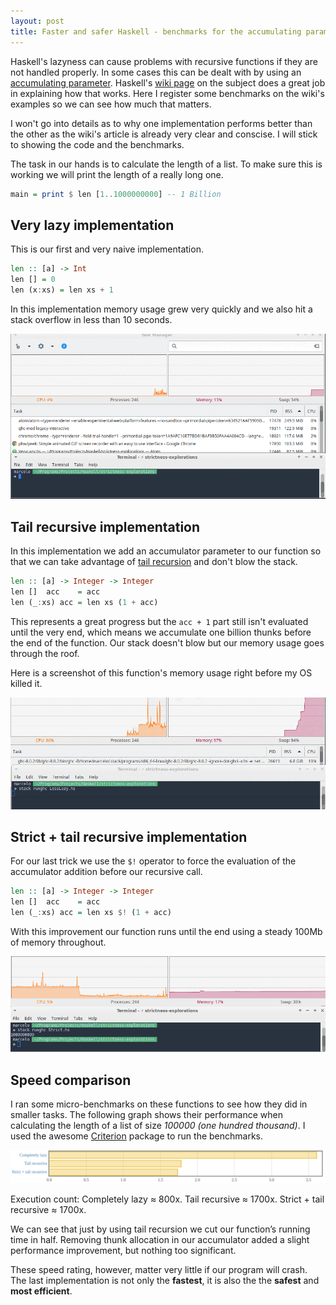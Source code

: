 ```yaml
---
layout: post
title: Faster and safer Haskell - benchmarks for the accumulating parameter
---
```


Haskell's lazyness can cause problems with recursive functions if they are not handled properly. In some cases this can be dealt with by using an [accumulating parameter](https://wiki.haskell.org/Performance/Accumulating_parameter). Haskell's [wiki page](https://wiki.haskell.org/Performance/Accumulating_parameter) on the subject does a great job in explaining how that works. Here I register some benchmarks on the wiki's examples so we can see how much that matters.   


I won't go into details as to why one implementation performs better than the other as the wiki's article is already very clear and conscise. I will stick to showing the code and the benchmarks.

The task in our hands is to calculate the length of a list. To make sure this is working we will print the length of a really long one.

``` haskell
main = print $ len [1..1000000000] -- 1 Billion
```

## Very lazy implementation

This is our first and very naive implementation.

``` haskell
len :: [a] -> Int
len [] = 0
len (x:xs) = len xs + 1
```

In this implementation memory usage grew very quickly and we also hit a stack overflow in less than 10 seconds.

![Lazy implementation](../images/2017-09-09-task-manager-lazy.gif)

## Tail recursive implementation

In this implementation we add an accumulator parameter to our function so that we can take advantage of [tail recursion](https://wiki.haskell.org/Tail_recursion) and don't blow the stack.


``` haskell
len :: [a] -> Integer -> Integer
len []  acc    = acc
len (_:xs) acc = len xs (1 + acc)
```

This represents a great progress but the `acc + 1` part still isn't evaluated until the very end, which means we accumulate one billion thunks before the end of the function. Our stack doesn't blow but our memory usage goes through the roof.

Here is a screenshot of this function's memory usage right before my OS killed it.

![Tail Recursive implementation](../images/2017-09-09-task-manager-less-lazy.png)

## Strict + tail recursive implementation

For our last trick we use the `$!` operator to force the evaluation of the accumulator addition before our recursive call.

``` haskell
len :: [a] -> Integer -> Integer
len []  acc    = acc
len (_:xs) acc = len xs $! (1 + acc)
```

With this improvement our function runs until the end using a steady 100Mb of memory throughout.

![Strict + tail recursive implementation](../images/2017-09-09-task-manager-strict.png)


## Speed comparison

I ran some micro-benchmarks on these functions to see how they did in smaller tasks. The following graph shows their performance when calculating the length of a list of size *100000 (one hundred thousand)*. I used the awesome [Criterion](https://hackage.haskell.org/package/criterion) package to run the benchmarks.


![Benchmarks](../images/2017-09-09-benchmarks.png)

Execution count: Completely lazy ≈ 800x. Tail recursive ≈ 1700x. Strict + tail recursive ≈ 1700x.

We can see that just by using tail recursion we cut our function’s running time in half. Removing thunk allocation in our accumulator added a slight performance improvement, but nothing too significant.

These speed rating, however, matter very little if our program will crash. The last implementation is not only the **fastest**, it is also the the **safest** and **most efficient**.   
